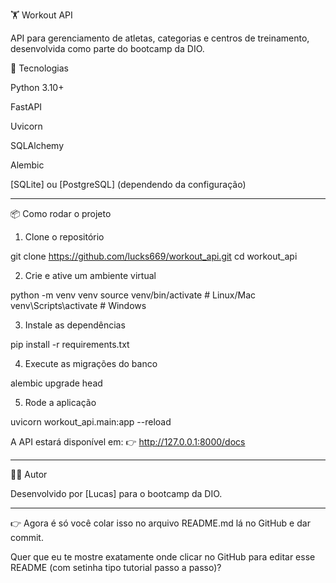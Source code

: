 🏋️ Workout API

API para gerenciamento de atletas, categorias e centros de treinamento, desenvolvida como parte do bootcamp da DIO.

🚀 Tecnologias

Python 3.10+

FastAPI

Uvicorn

SQLAlchemy

Alembic

[SQLite] ou [PostgreSQL] (dependendo da configuração)



---

📦 Como rodar o projeto

1. Clone o repositório

git clone https://github.com/lucks669/workout_api.git
cd workout_api

2. Crie e ative um ambiente virtual

python -m venv venv
source venv/bin/activate   # Linux/Mac
venv\Scripts\activate      # Windows

3. Instale as dependências

pip install -r requirements.txt

4. Execute as migrações do banco

alembic upgrade head

5. Rode a aplicação

uvicorn workout_api.main:app --reload

A API estará disponível em: 👉 http://127.0.0.1:8000/docs


---

👨‍💻 Autor

Desenvolvido por [Lucas] para o bootcamp da DIO.


---

👉 Agora é só você colar isso no arquivo README.md lá no GitHub e dar commit.

Quer que eu te mostre exatamente onde clicar no GitHub para editar esse README (com setinha tipo tutorial passo a passo)?


